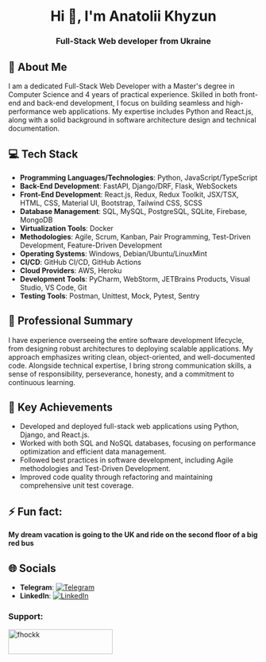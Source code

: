 <!--
**Fhockk/Fhockk** is a ✨ _special_ ✨ repository because its `README.md` (this file) appears on your GitHub profile.

Here are some ideas to get you started:

- 🔭 I’m currently working on ...
- 🌱 I’m currently learning ...
- 👯 I’m looking to collaborate on ...
- 🤔 I’m looking for help with ...
- 💬 Ask me about ...
- 📫 How to reach me: ...
- 😄 Pronouns: ...
- ⚡ Fun fact: ...
-->

<h1 align="center">Hi 👋, I'm Anatolii Khyzun</h1>
<h3 align="center">Full-Stack Web developer from Ukraine</h3>

## 💫 About Me

I am a dedicated Full-Stack Web Developer with a Master's degree in Computer Science and 4 years of practical experience. Skilled in both front-end and back-end development, I focus on building seamless and high-performance web applications. My expertise includes Python and React.js, along with a solid background in software architecture design and technical documentation.

## 💻 Tech Stack

- **Programming Languages/Technologies**: Python, JavaScript/TypeScript
- **Back-End Development**: FastAPI, Django/DRF, Flask, WebSockets
- **Front-End Development**: React.js, Redux, Redux Toolkit, JSX/TSX, HTML, CSS, Material UI, Bootstrap, Tailwind CSS, SCSS
- **Database Management**: SQL, MySQL, PostgreSQL, SQLite, Firebase, MongoDB
- **Virtualization Tools**: Docker
- **Methodologies**: Agile, Scrum, Kanban, Pair Programming, Test-Driven Development, Feature-Driven Development
- **Operating Systems**: Windows, Debian/Ubuntu/LinuxMint
- **CI/CD**: GitHub CI/CD, GitHub Actions
- **Cloud Providers**: AWS, Heroku
- **Development Tools**: PyCharm, WebStorm, JETBrains Products, Visual Studio, VS Code, Git
- **Testing Tools**: Postman, Unittest, Mock, Pytest, Sentry

## 💼 Professional Summary

I have experience overseeing the entire software development lifecycle, from designing robust architectures to deploying scalable applications. My approach emphasizes writing clean, object-oriented, and well-documented code. Alongside technical expertise, I bring strong communication skills, a sense of responsibility, perseverance, honesty, and a commitment to continuous learning.

## 🏅 Key Achievements

- Developed and deployed full-stack web applications using Python, Django, and React.js.
- Worked with both SQL and NoSQL databases, focusing on performance optimization and efficient data management.
- Followed best practices in software development, including Agile methodologies and Test-Driven Development.
- Improved code quality through refactoring and maintaining comprehensive unit test coverage.

## ⚡ Fun fact:  
**My dream vacation is going to the UK and ride on the second floor of a big red bus**

## 🌐 Socials

- **Telegram**: [![Telegram](https://img.shields.io/badge/Telegram-2CA5E0?style=flat-square&logo=telegram&logoColor=white)](https://t.me/Fhockk)  
- **LinkedIn**: [![LinkedIn](https://img.shields.io/badge/LinkedIn-0077B5?style=flat-square&logo=linkedin&logoColor=white)](https://www.linkedin.com/in/fhockk/)


<h3 align="left">Support:</h3>
<p><a href="https://www.buymeacoffee.com/fhockk"> <img align="left" src="https://cdn.buymeacoffee.com/buttons/v2/default-yellow.png" height="50" width="210" alt="fhockk" /></a></p><br><br>

